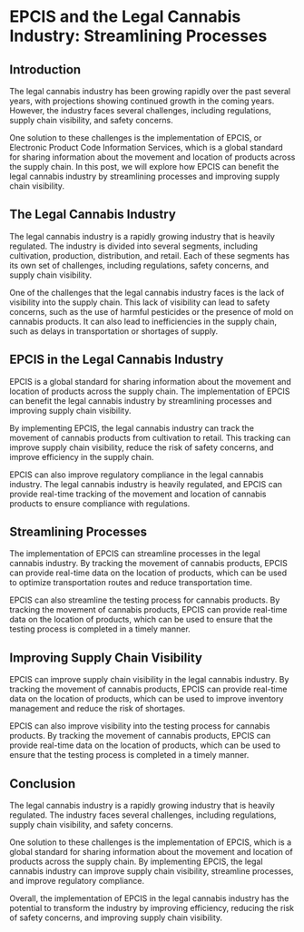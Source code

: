 # EPCIS and the Legal Cannabis Industry: Streamlining Processes

## Introduction

The legal cannabis industry has been growing rapidly over the past several years, with projections showing continued growth in the coming years. However, the industry faces several challenges, including regulations, supply chain visibility, and safety concerns. 

One solution to these challenges is the implementation of EPCIS, or Electronic Product Code Information Services, which is a global standard for sharing information about the movement and location of products across the supply chain. In this post, we will explore how EPCIS can benefit the legal cannabis industry by streamlining processes and improving supply chain visibility.

## The Legal Cannabis Industry

The legal cannabis industry is a rapidly growing industry that is heavily regulated. The industry is divided into several segments, including cultivation, production, distribution, and retail. Each of these segments has its own set of challenges, including regulations, safety concerns, and supply chain visibility.

One of the challenges that the legal cannabis industry faces is the lack of visibility into the supply chain. This lack of visibility can lead to safety concerns, such as the use of harmful pesticides or the presence of mold on cannabis products. It can also lead to inefficiencies in the supply chain, such as delays in transportation or shortages of supply.

## EPCIS in the Legal Cannabis Industry

EPCIS is a global standard for sharing information about the movement and location of products across the supply chain. The implementation of EPCIS can benefit the legal cannabis industry by streamlining processes and improving supply chain visibility.

By implementing EPCIS, the legal cannabis industry can track the movement of cannabis products from cultivation to retail. This tracking can improve supply chain visibility, reduce the risk of safety concerns, and improve efficiency in the supply chain.

EPCIS can also improve regulatory compliance in the legal cannabis industry. The legal cannabis industry is heavily regulated, and EPCIS can provide real-time tracking of the movement and location of cannabis products to ensure compliance with regulations.

## Streamlining Processes

The implementation of EPCIS can streamline processes in the legal cannabis industry. By tracking the movement of cannabis products, EPCIS can provide real-time data on the location of products, which can be used to optimize transportation routes and reduce transportation time.

EPCIS can also streamline the testing process for cannabis products. By tracking the movement of cannabis products, EPCIS can provide real-time data on the location of products, which can be used to ensure that the testing process is completed in a timely manner.

## Improving Supply Chain Visibility

EPCIS can improve supply chain visibility in the legal cannabis industry. By tracking the movement of cannabis products, EPCIS can provide real-time data on the location of products, which can be used to improve inventory management and reduce the risk of shortages.

EPCIS can also improve visibility into the testing process for cannabis products. By tracking the movement of cannabis products, EPCIS can provide real-time data on the location of products, which can be used to ensure that the testing process is completed in a timely manner.

## Conclusion

The legal cannabis industry is a rapidly growing industry that is heavily regulated. The industry faces several challenges, including regulations, supply chain visibility, and safety concerns.

One solution to these challenges is the implementation of EPCIS, which is a global standard for sharing information about the movement and location of products across the supply chain. By implementing EPCIS, the legal cannabis industry can improve supply chain visibility, streamline processes, and improve regulatory compliance.

Overall, the implementation of EPCIS in the legal cannabis industry has the potential to transform the industry by improving efficiency, reducing the risk of safety concerns, and improving supply chain visibility.
